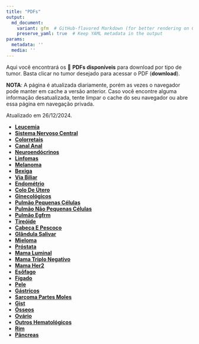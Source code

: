 ```yaml
---
title: "PDFs"
output: 
  md_document:
    variant: gfm  # GitHub-flavored Markdown (for better rendering on GitHub)
    preserve_yaml: true  # Keep YAML metadata in the output
params:
  metadata: ''
  media: ''
---
```


<script async src="https://scripts.simpleanalyticscdn.com/latest.js"></script>

Aqui você encontrará os 📝 **PDFs disponíveis** para download por tipo
de tumor. Basta clicar no tumor desejado para acessar o PDF
(**download**).

**NOTA**: A página é atualizada diariamente, porém as vezes o navegador
pode manter em cache a versão anterior. Caso você encontre alguma
informação desatualizada, tente limpar o cache do seu navegador ou abre
essa página em navegação privada.

Atualizado em 26/12/2024.

- [**Leucemia**](https://coeoralmeds-e768.restdb.io/media/676d025ff63b8048000a9ec9?download=true)
- [**Sistema Nervoso
  Central**](https://coeoralmeds-e768.restdb.io/media/676d0261f63b8048000a9ecc?download=true)
- [**Colorretais**](https://coeoralmeds-e768.restdb.io/media/676d0265f63b8048000a9ed1?download=true)
- [**Canal
  Anal**](https://coeoralmeds-e768.restdb.io/media/676d0266f63b8048000a9ed3?download=true)
- [**Neuroendócrinos**](https://coeoralmeds-e768.restdb.io/media/676d0268f63b8048000a9ed5?download=true)
- [**Linfomas**](https://coeoralmeds-e768.restdb.io/media/676d026af63b8048000a9ed7?download=true)
- [**Melanoma**](https://coeoralmeds-e768.restdb.io/media/676d026bf63b8048000a9ed8?download=true)
- [**Bexiga**](https://coeoralmeds-e768.restdb.io/media/676d026df63b8048000a9eda?download=true)
- [**Via
  Biliar**](https://coeoralmeds-e768.restdb.io/media/676d026ff63b8048000a9edd?download=true)
- [**Endométrio**](https://coeoralmeds-e768.restdb.io/media/676d0270f63b8048000a9edf?download=true)
- [**Colo De
  Útero**](https://coeoralmeds-e768.restdb.io/media/676d0272f63b8048000a9ee1?download=true)
- [**Ginecológicos**](https://coeoralmeds-e768.restdb.io/media/676d0274f63b8048000a9ee6?download=true)
- [**Pulmão Pequenas
  Células**](https://coeoralmeds-e768.restdb.io/media/676d0275f63b8048000a9ee7?download=true)
- [**Pulmão Não Pequenas
  Células**](https://coeoralmeds-e768.restdb.io/media/676d0277f63b8048000a9eea?download=true)
- [**Pulmão
  Egfrm**](https://coeoralmeds-e768.restdb.io/media/676d0279f63b8048000a9eec?download=true)
- [**Tireóide**](https://coeoralmeds-e768.restdb.io/media/676d027cf63b8048000a9ef0?download=true)
- [**Cabeça E
  Pescoço**](https://coeoralmeds-e768.restdb.io/media/676d027ef63b8048000a9ef2?download=true)
- [**Glândula
  Salivar**](https://coeoralmeds-e768.restdb.io/media/676d0280f63b8048000a9ef4?download=true)
- [**Mieloma**](https://coeoralmeds-e768.restdb.io/media/676d0281f63b8048000a9ef6?download=true)
- [**Próstata**](https://coeoralmeds-e768.restdb.io/media/676d0283f63b8048000a9ef8?download=true)
- [**Mama
  Luminal**](https://coeoralmeds-e768.restdb.io/media/676d0287f63b8048000a9efc?download=true)
- [**Mama Triplo
  Negativo**](https://coeoralmeds-e768.restdb.io/media/676d0288f63b8048000a9efe?download=true)
- [**Mama
  Her2**](https://coeoralmeds-e768.restdb.io/media/676d028af63b8048000a9f00?download=true)
- [**Esôfago**](https://coeoralmeds-e768.restdb.io/media/676d028cf63b8048000a9f02?download=true)
- [**Fígado**](https://coeoralmeds-e768.restdb.io/media/676d028df63b8048000a9f04?download=true)
- [**Pele**](https://coeoralmeds-e768.restdb.io/media/676d028ff63b8048000a9f06?download=true)
- [**Gástricos**](https://coeoralmeds-e768.restdb.io/media/676d0291f63b8048000a9f08?download=true)
- [**Sarcoma Partes
  Moles**](https://coeoralmeds-e768.restdb.io/media/676d0293f63b8048000a9f0a?download=true)
- [**Gist**](https://coeoralmeds-e768.restdb.io/media/676d0295f63b8048000a9f0c?download=true)
- [**Ósseos**](https://coeoralmeds-e768.restdb.io/media/676d0296f63b8048000a9f0e?download=true)
- [**Ovário**](https://coeoralmeds-e768.restdb.io/media/676d0298f63b8048000a9f10?download=true)
- [**Outros
  Hematológicos**](https://coeoralmeds-e768.restdb.io/media/676d029af63b8048000a9f12?download=true)
- [**Rim**](https://coeoralmeds-e768.restdb.io/media/676d029bf63b8048000a9f14?download=true)
- [**Pâncreas**](https://coeoralmeds-e768.restdb.io/media/676d029df63b8048000a9f16?download=true)
